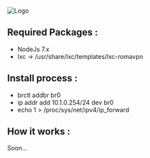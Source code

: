 ![Logo](https://raw.githubusercontent.com/vesl/romavpn/master/static/img/logo.png)

Required Packages : 
-------------------
* NodeJs 7.x
* lxc -> /usr/share/lxc/templates/lxc-romavpn


Install process : 
-----------------
* brctl addbr br0
* ip addr add 10.1.0.254/24 dev br0
* echo 1 > /proc/sys/net/ipv4/ip_forward 

How it works :
--------------
Soon...
